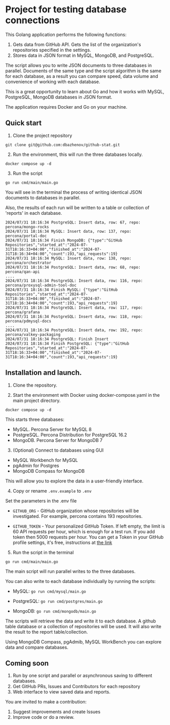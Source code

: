 # Project for testing database connections

This Golang application performs the following functions:
1. Gets data from GitHub API. Gets the list of the organization's repositories specified in the settings.
2. Stores data in JSON format in MySQL, MongoDB, and PostgreSQL.

The script allows you to write JSON documents to three databases in parallel. Documents of the same type and the script algorithm is the same for each database, as a result you can compare speed, data volume and convenience of working with each database. 

This is a great opportunity to learn about Go and how it works with MySQL, PostgreSQL, MongoDB databases in JSON format.

The application requires Docker and Go on your machine.

## Quick start

1. Clone the project repository

`git clone git@github.com:dbazhenov/github-stat.git`

2. Run the environment, this will run the three databases locally.

`docker compose up -d`

3. Run the script

`go run cmd/main/main.go`

You will see in the terminal the process of writing identical JSON documents to databases in parallel.

Also, the results of each run will be written to a table or collection of 'reports' in each database.

```
2024/07/31 18:16:34 PostgreSQL: Insert data, row: 67, repo: percona/mongo-rocks
2024/07/31 18:16:34 MySQL: Insert data, row: 137, repo: percona/portal-doc
2024/07/31 18:16:34 Finish MongoDB: {"type":"GitHub Repositories","started_at":"2024-07-31T18:16:33+04:00","finished_at":"2024-07-31T18:16:34+04:00","count":193,"api_requests":19}
2024/07/31 18:16:34 MySQL: Insert data, row: 138, repo: percona/orchestrator
2024/07/31 18:16:34 PostgreSQL: Insert data, row: 68, repo: percona/qan-api
....
2024/07/31 18:16:34 PostgreSQL: Insert data, row: 116, repo: percona/proxysql-admin-tool-doc
2024/07/31 18:16:34 Finish MySQL: {"type":"GitHub Repositories","started_at":"2024-07-31T18:16:33+04:00","finished_at":"2024-07-31T18:16:34+04:00","count":193,"api_requests":19}
2024/07/31 18:16:34 PostgreSQL: Insert data, row: 117, repo: percona/grafana
2024/07/31 18:16:34 PostgreSQL: Insert data, row: 118, repo: percona/pdmysql-docs
....
2024/07/31 18:16:34 PostgreSQL: Insert data, row: 192, repo: percona/valkey-packaging
2024/07/31 18:16:34 PostgreSQL: Finish Insert
2024/07/31 18:16:34 Finish PostgreSQL: {"type":"GitHub Repositories","started_at":"2024-07-31T18:16:33+04:00","finished_at":"2024-07-31T18:16:34+04:00","count":193,"api_requests":19}
```


## Installation and launch.

1. Clone the repository.

2. Start the environment with Docker using docker-compose.yaml in the main project directory.

`docker compose up -d`

This starts three databases:
- MySQL. Percona Server for MySQL 8
- PostgreSQL. Percona Distribution for PostgreSQL 16.2
- MongoDB. Percona Server for MongoDB 7

3. (Optional) Connect to databases using GUI
- MySQL Workbench for MySQL
- pgAdmin for Postgres
- MongoDB Compass for MongoDB

This will allow you to explore the data in a user-friendly interface.

4. Copy or rename `.env.example` to `.env`

Set the parameters in the .env file

- `GITHUB_ORG` - GitHub organization whose repositories will be investigated. For example, percona contains 193 repositories. 

- `GITHUB_TOKEN` - Your personalized GitHub Token. If left empty, the limit is 60 API requests per hour, which is enough for a test run. If you add token then 5000 requests per hour. You can get a Token in your GitHub profile settings, it's free, instructions at [the link](https://docs.github.com/en/authentication/keeping-your-account-and-data-secure/managing-your-personal-access-tokens)

5. Run the script in the terminal

`go run cmd/main/main.go`

The main script will run parallel writes to the three databases.

You can also write to each database individually by running the scripts:

- MySQL: `go run cmd/mysql/main.go`

- PostgreSQL: `go run cmd/postgres/main.go`

- MongoDB: `go run cmd/mongodb/main.go`

The scripts will retrieve the data and write it to each database. A github table database or a collection of repositories will be used. 
It will also write the result to the report table/collection. 

Using MongoDB Compass, pgAdmib, MySQL WorkBench you can explore data and compare databases.

## Coming soon

1. Run by one script and parallel or asynchronous saving to different databases.
2. Get GitHub PRs, Issues and Contributors for each repository 
3. Web interface to view saved data and reports.

You are invited to make a contribution:
1. Suggest improvements and create Issues
2. Improve code or do a review.
